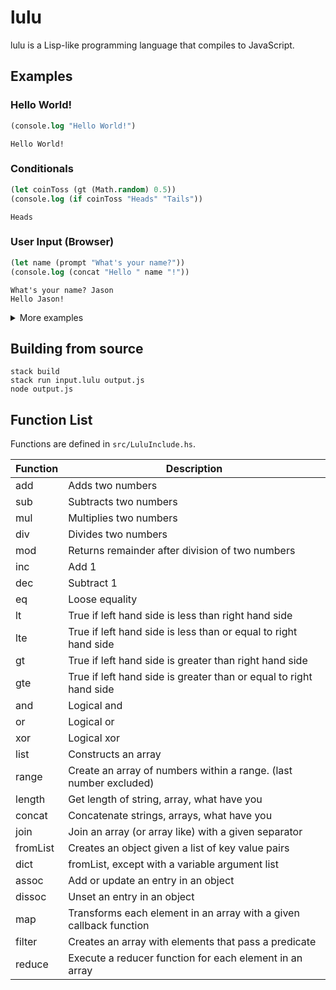 # lulu

lulu is a Lisp-like programming language that compiles to JavaScript.

## Examples

### Hello World!

```lisp
(console.log "Hello World!")
```

```
Hello World!
```

### Conditionals

```lisp
(let coinToss (gt (Math.random) 0.5))
(console.log (if coinToss "Heads" "Tails"))
```

```
Heads
```

### User Input (Browser)

```lisp
(let name (prompt "What's your name?"))
(console.log (concat "Hello " name "!"))
```

```
What's your name? Jason
Hello Jason!
```

<details>
  <summary>More examples</summary>

### User Input (Node)

```lisp
(let readline (require "readline"))
(let rl (readline.createInterface
         (dict
          (list "input" process.stdin)
          (list "output" process.stdout))))

(rl.question "What's your name? "
             (lambda (name)
               (console.log (concat "Hello " name "!"))
               (rl.close)))
```

```
What's your name? Jason
Hello Jason!
```

### setTimeout

```lisp
(console.log
 (map (lambda (str i)
        (let factor (mul i 800))
        (setTimeout (lambda () (console.log str))
                    factor)
        factor)
      (list "What if we put our minecraft"
            "beds next to each other?"
            "haha jk"
            "unless? (〃∀〃)ゞ")))
```

```
[ 0, 800, 1600, 2400 ]
What if we put our minecraft
beds next to each other?
haha jk
unless? (〃∀〃)ゞ
```

### Functions

```lisp
(defun factorial (n)
  (if (eq n 0)
      1
    (mul n (factorial (dec n)))))

(console.log (factorial 5))
```

```
120
```

### Constructor

```lisp
(defun Person (name age)
  (let this.name name)
  (let this.age age)
  ())

(console.log (new Person "Kiki" 12))
```

```
Person { name: 'Kiki', age: 12 }
```

</details>

## Building from source

```
stack build
stack run input.lulu output.js
node output.js
```

## Function List

Functions are defined in `src/LuluInclude.hs`.

| Function | Description                                                        |
| -------- | ------------------------------------------------------------------ |
| add      | Adds two numbers                                                   |
| sub      | Subtracts two numbers                                              |
| mul      | Multiplies two numbers                                             |
| div      | Divides two numbers                                                |
| mod      | Returns remainder after division of two numbers                    |
| inc      | Add 1                                                              |
| dec      | Subtract 1                                                         |
| eq       | Loose equality                                                     |
| lt       | True if left hand side is less than right hand side                |
| lte      | True if left hand side is less than or equal to right hand side    |
| gt       | True if left hand side is greater than right hand side             |
| gte      | True if left hand side is greater than or equal to right hand side |
| and      | Logical and                                                        |
| or       | Logical or                                                         |
| xor      | Logical xor                                                        |
| list     | Constructs an array                                                |
| range    | Create an array of numbers within a range. (last number excluded)  |
| length   | Get length of string, array, what have you                         |
| concat   | Concatenate strings, arrays, what have you                         |
| join     | Join an array (or array like) with a given separator               |
| fromList | Creates an object given a list of key value pairs                  |
| dict     | fromList, except with a variable argument list                     |
| assoc    | Add or update an entry in an object                                |
| dissoc   | Unset an entry in an object                                        |
| map      | Transforms each element in an array with a given callback function |
| filter   | Creates an array with elements that pass a predicate               |
| reduce   | Execute a reducer function for each element in an array            |
